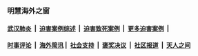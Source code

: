 
### 明慧海外之窗

####  [武汉肺炎](indexes/365.md?t=06261601) &nbsp;|&nbsp;  [迫害案例综述](indexes/328.md?t=06261601) &nbsp;|&nbsp; [迫害致死案例](indexes/277.md?t=06261601)  &nbsp;|&nbsp; [更多迫害案例](indexes/81.md?t=06261601)  &nbsp;|&nbsp; 
####  [时事评论](indexes/19.md?t=06261601) &nbsp;|&nbsp; [海外简讯](indexes/245.md?t=06261601)&nbsp;|&nbsp;  [社会支持](indexes/140.md?t=06261601) &nbsp;|&nbsp; [褒奖决议](indexes/282.md?t=06261601) &nbsp;|&nbsp; [社区报道](indexes/91.md?t=06261601)  &nbsp;|&nbsp; [天人之间](indexes/78.md?t=06261601) 


